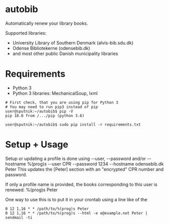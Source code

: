 autobib
=======

Automatically renew your library books.

Supported libraries:

* University Library of Southern Denmark (alvis-bib.sdu.dk)
* Odense Bibliotekerne (odensebib.dk)
* and most other public Danish municipality libraries

Requirements
============

* Python 3
* Python 3 libraries: MechanicalSoup, lxml

```console
# First check, that you are using pip for Python 3
# You may need to run pip3 instead of pip
user@sputnik:~/autobib$ pip -V
pip 18.0 from /.../pip (python 3.6)

user@sputnik:~/autobib$ sudo pip install -r requirements.txt
```

Setup + Usage
=============

Setup or updating a profile is done using --user, --password and/or --hostname
    %(prog)s --user CPR --password 1234 --hostname odensebib.dk Peter
This updates the [Peter] section with an "encrypted" CPR number and password.

If only a profile name is provided, the books corresponding to this user
is renewed:
    %(prog)s Peter

One way to use this is to put it in your crontab using a line like of the
```
0 12 1,16 * * /path/to/%(prog)s Peter
0 12 1,16 * * /path/to/%(prog)s --html -e e@example.net Peter | sendmail -ti
```
